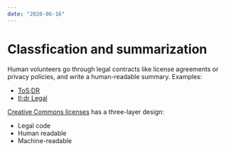 ```yaml
---
date: "2020-06-16"
---
```


# Classfication and summarization

Human volunteers go through legal contracts like license agreements or privacy policies, and write a human-readable summary. Examples:
- [ToS;DR](https://tosdr.org/)
- [tl;dr Legal](https://tldrlegal.com/)


[Creative Commons licenses](https://creativecommons.org/licenses/) has a three-layer design:
- Legal code
- Human readable
- Machine-readable
